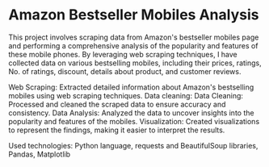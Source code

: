 # Amazon Bestseller Mobiles Analysis

This project involves scraping data from Amazon's bestseller mobiles page and performing a comprehensive analysis of the popularity and features of these mobile phones. By leveraging web scraping techniques, I have collected data on various bestselling mobiles, including their prices, ratings, No. of ratings, discount, details about product, and customer reviews.

Web Scraping: Extracted detailed information about Amazon's bestselling mobiles using web scraping techniques.
Data cleaning: Data Cleaning: Processed and cleaned the scraped data to ensure accuracy and consistency.
Data Analysis: Analyzed the data to uncover insights into the popularity and features of the mobiles.
Visualization: Created visualizations to represent the findings, making it easier to interpret the results.

Used technologies:
Python language, requests and BeautifulSoup libraries, Pandas, Matplotlib
